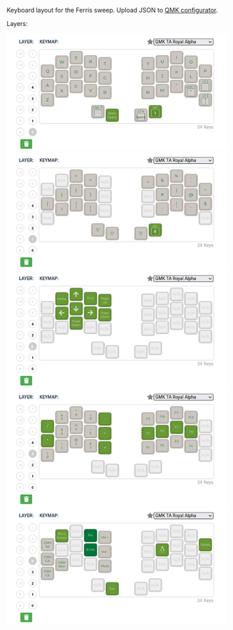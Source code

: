 Keyboard layout for the Ferris sweep. Upload JSON to [QMK configurator](https://config.qmk.fm/#/ferris/sweep/LAYOUT_split_3x5_2).

Layers:

![](./images/layer0.png)
![](./images/layer1.png)
![](./images/layer2.png)
![](./images/layer3.png)
![](./images/layer4.png)